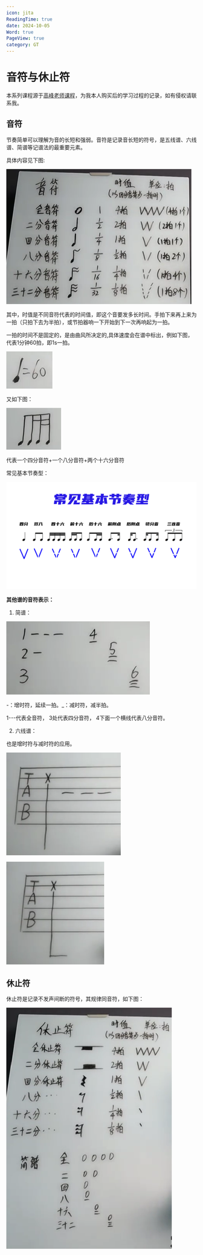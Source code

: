 ```yaml
---
icon: jita
ReadingTime: true
date: 2024-10-05
Word: true
PageView: true
category: GT
---
```


# 音符与休止符

本系列课程源于[高峰老师课程](https://uland.taobao.com/ccoupon/edetail?e=eus4pBC%2BKTWlhHvvyUNXZfh8CuWt5YH5OVuOuRD5gLJMmdsrkidbOWBzzpT26idJpQbku97nOjvzmVkO7NDr6NlLO6zXbmrOJXoI0xAzKE5tqvGpOEqMtnfFdefcMb64RSHvQe2jOLY%2FBw6SYxHp8vPnOEsmCbEyYwOD23XOnRF7CtXivpqDNdxE%2B7x86FkE4tWdebx87cFMGJQ2jBkJvO06cxTac2I5MknYKPmBR2%2B%2B92oiQN82eyHDGISnXba4wSWRnL%2BTJbIl4JfTzIHP1fYdFeRnSclId7ykjSoK1zbav5dZGL1fD2NoQ6KZG9eenzrLFgzdMBIu3ggAg7b2roWKEljMX1nlf1peG7XSdsA1LWkbg1xcuzzzcKNUy7Aiu0uZ06owxZa5Fw6vRQUTpEncv6YQqnjnhfWQlX6ASMIhfTM1h5DqFQzUv%2BYStry7WRP66uzeo7Y%3D&traceId=21361b5217257555243562915e138d&union_lens=lensId:TAPI@1725755524@2107a9c9_133a_191cf0b8564_4d63@01&cont_id=0_572472105)，为我本人购买后的学习过程的记录，如有侵权请联系我。

## 音符

节奏简单可以理解为音的长短和强弱。音符是记录音长短的符号，是五线谱、六线谱、简谱等记谱法的最重要元素。

具体内容见下图:

![常见音符](https://github.com/RyanLee-ljx/RyanLee-ljx.github.io/blob/image/guitar/lesson1/1.png?raw=true)

其中，时值是不同音符代表的时间值，即这个音要发多长时间。手拍下来再上来为一拍（只拍下去为半拍），或节拍器响一下开始到下一次再响起为一拍。

一拍的时间不是固定的，是由曲风所决定的,具体速度会在谱中标出，例如下图，代表1分钟60拍，即1s一拍。

![1s 1拍](https://github.com/RyanLee-ljx/RyanLee-ljx.github.io/blob/image/guitar/lesson1/3.png?raw=true)

又如下图：

![例子](https://github.com/RyanLee-ljx/RyanLee-ljx.github.io/blob/image/guitar/lesson1/2.png?raw=true)

代表一个四分音符+一个八分音符+两个十六分音符

常见基本节奏型：

![常见基本节奏型](https://github.com/RyanLee-ljx/RyanLee-ljx.github.io/blob/image/guitar/lesson1/5.jpg?raw=true)

**其他谱的音符表示：**

1. 简谱：

![简谱音符表示](https://github.com/RyanLee-ljx/RyanLee-ljx.github.io/blob/image/guitar/lesson1/4.png?raw=true)

-：增时符，延续一拍。_：减时符，减半拍。

1---代表全音符， 3处代表四分音符， 4下面一个横线代表八分音符。

2. 六线谱：

也是增时符与减时符的应用。

![六线谱全音符](https://github.com/RyanLee-ljx/RyanLee-ljx.github.io/blob/image/guitar/lesson1/6.png?raw=true)

![六线谱八分音符](https://github.com/RyanLee-ljx/RyanLee-ljx.github.io/blob/image/guitar/lesson1/7.png?raw=true)


## 休止符

休止符是记录不发声间断的符号，其规律同音符，如下图：

![休止符](https://github.com/RyanLee-ljx/RyanLee-ljx.github.io/blob/image/guitar/lesson1/8.png?raw=true)
